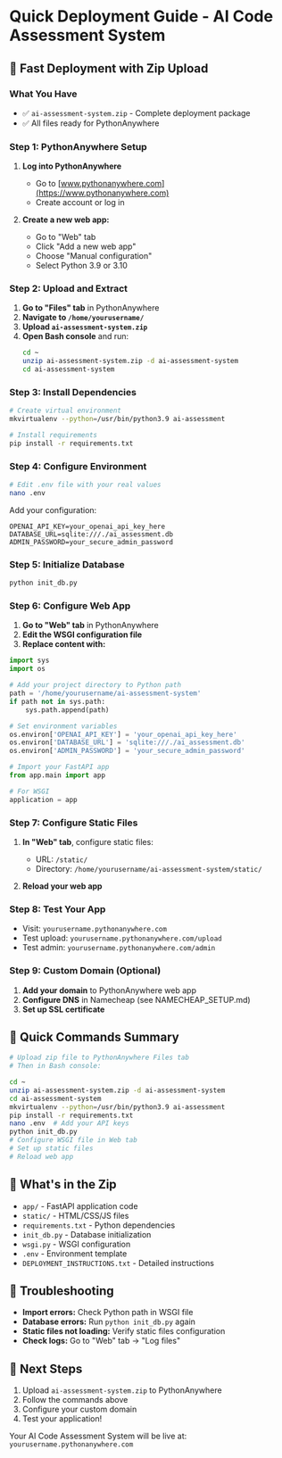 # Quick Deployment Guide - AI Code Assessment System

## 🚀 Fast Deployment with Zip Upload

### What You Have
- ✅ `ai-assessment-system.zip` - Complete deployment package
- ✅ All files ready for PythonAnywhere

### Step 1: PythonAnywhere Setup

1. **Log into PythonAnywhere**
   - Go to [www.pythonanywhere.com](https://www.pythonanywhere.com)
   - Create account or log in

2. **Create a new web app:**
   - Go to "Web" tab
   - Click "Add a new web app"
   - Choose "Manual configuration"
   - Select Python 3.9 or 3.10

### Step 2: Upload and Extract

1. **Go to "Files" tab** in PythonAnywhere
2. **Navigate to `/home/yourusername/`**
3. **Upload `ai-assessment-system.zip`**
4. **Open Bash console** and run:
   ```bash
   cd ~
   unzip ai-assessment-system.zip -d ai-assessment-system
   cd ai-assessment-system
   ```

### Step 3: Install Dependencies

```bash
# Create virtual environment
mkvirtualenv --python=/usr/bin/python3.9 ai-assessment

# Install requirements
pip install -r requirements.txt
```

### Step 4: Configure Environment

```bash
# Edit .env file with your real values
nano .env
```

Add your configuration:
```env
OPENAI_API_KEY=your_openai_api_key_here
DATABASE_URL=sqlite:///./ai_assessment.db
ADMIN_PASSWORD=your_secure_admin_password
```

### Step 5: Initialize Database

```bash
python init_db.py
```

### Step 6: Configure Web App

1. **Go to "Web" tab** in PythonAnywhere
2. **Edit the WSGI configuration file**
3. **Replace content with:**

```python
import sys
import os

# Add your project directory to Python path
path = '/home/yourusername/ai-assessment-system'
if path not in sys.path:
    sys.path.append(path)

# Set environment variables
os.environ['OPENAI_API_KEY'] = 'your_openai_api_key_here'
os.environ['DATABASE_URL'] = 'sqlite:///./ai_assessment.db'
os.environ['ADMIN_PASSWORD'] = 'your_secure_admin_password'

# Import your FastAPI app
from app.main import app

# For WSGI
application = app
```

### Step 7: Configure Static Files

1. **In "Web" tab**, configure static files:
   - URL: `/static/`
   - Directory: `/home/yourusername/ai-assessment-system/static/`

2. **Reload your web app**

### Step 8: Test Your App

- Visit: `yourusername.pythonanywhere.com`
- Test upload: `yourusername.pythonanywhere.com/upload`
- Test admin: `yourusername.pythonanywhere.com/admin`

### Step 9: Custom Domain (Optional)

1. **Add your domain** to PythonAnywhere web app
2. **Configure DNS** in Namecheap (see NAMECHEAP_SETUP.md)
3. **Set up SSL certificate**

## 🎯 Quick Commands Summary

```bash
# Upload zip file to PythonAnywhere Files tab
# Then in Bash console:

cd ~
unzip ai-assessment-system.zip -d ai-assessment-system
cd ai-assessment-system
mkvirtualenv --python=/usr/bin/python3.9 ai-assessment
pip install -r requirements.txt
nano .env  # Add your API keys
python init_db.py
# Configure WSGI file in Web tab
# Set up static files
# Reload web app
```

## 📁 What's in the Zip

- `app/` - FastAPI application code
- `static/` - HTML/CSS/JS files
- `requirements.txt` - Python dependencies
- `init_db.py` - Database initialization
- `wsgi.py` - WSGI configuration
- `.env` - Environment template
- `DEPLOYMENT_INSTRUCTIONS.txt` - Detailed instructions

## 🔧 Troubleshooting

- **Import errors:** Check Python path in WSGI file
- **Database errors:** Run `python init_db.py` again
- **Static files not loading:** Verify static files configuration
- **Check logs:** Go to "Web" tab → "Log files"

## 🚀 Next Steps

1. Upload `ai-assessment-system.zip` to PythonAnywhere
2. Follow the commands above
3. Configure your custom domain
4. Test your application!

Your AI Code Assessment System will be live at:
`yourusername.pythonanywhere.com` 